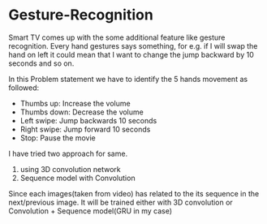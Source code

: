 # Gesture-Recognition


Smart TV comes up with the some additional feature like gesture recognition. Every hand gestures says something, for e.g. if I will swap the hand on left it could mean 
that I want to change the jump backward by 10 seconds and so on.

In this Problem statement we have to identify the 5 hands movement as followed:

* Thumbs up:  Increase the volume
* Thumbs down: Decrease the volume
* Left swipe: Jump backwards 10 seconds
* Right swipe: Jump forward 10 seconds  
* Stop: Pause the movie


I have tried two approach for same. 

1) using 3D convolution network
2) Sequence model with Convolution

Since each images(taken from video) has related to the its sequence in the next/previous image. It will be trained either with 3D convolution or Convolution + Sequence model(GRU in my case)
